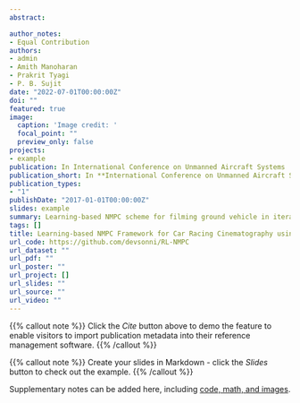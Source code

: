 ```yaml
---
abstract: 

author_notes:
- Equal Contribution
authors:
- admin
- Amith Manoharan
- Prakrit Tyagi
- P. B. Sujit
date: "2022-07-01T00:00:00Z"
doi: ""
featured: true
image:
  caption: 'Image credit: '
  focal_point: ""
  preview_only: false
projects:
- example
publication: In International Conference on Unmanned Aircraft Systems
publication_short: In **International Conference on Unmanned Aircraft Systems (ICUAS)**
publication_types:
- "1"
publishDate: "2017-01-01T00:00:00Z"
slides: example
summary: Learning-based NMPC scheme for filming ground vehicle in iterative manner. Controller is able to learn from previous iteration with the help of Reinforcement Learning form improving filming performance.
tags: []
title: Learning-based NMPC Framework for Car Racing Cinematography using Fixed-Wing UAV
url_code: https://github.com/devsonni/RL-NMPC
url_dataset: ""
url_pdf: ""
url_poster: ""
url_project: []
url_slides: ""
url_source: ""
url_video: ""
---
```


{{% callout note %}}
Click the _Cite_ button above to demo the feature to enable visitors to import publication metadata into their reference management software.
{{% /callout %}}

{{% callout note %}}
Create your slides in Markdown - click the _Slides_ button to check out the example.
{{% /callout %}}

Supplementary notes can be added here, including [code, math, and images](https://wowchemy.com/docs/writing-markdown-latex/).